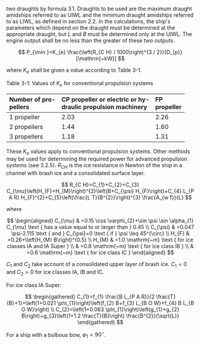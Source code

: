 two draughts by formula 3.1. Draughts to be used are the maximum draught amidships referred to as UIWL and the minimum draught amidships referred to as LIWL, as defined in section 2.2. In the calculations, the ship's parameters which depend on the draught must be determined at the appropriate draught, but $L$ and $B$ must be determined only at the UIWL. The engine output shall be no less than the greater of these two outputs.

$$
P_{\min }=K_{e} \frac{\left(R_{C H} / 1000\right)^{3 / 2}}{D_{p}}[\mathrm{~kW}]
$$

where $K_{e}$ shall be given a value according to Table 3-1.

Table 3-1: Values of $K_{e}$ for conventional propulsion systems

| Number of pro- <br> pellers | CP propeller or electric or hy- <br> draulic propulsion machinery | FP <br> propeller |
| :--- | :--- | :--- |
| 1 propeller | 2.03 | 2.26 |
| 2 propellers | 1.44 | 1.60 |
| 3 propellers | 1.18 | 1.31 |

These $K_{e}$ values apply to conventional propulsion systems. Other methods may be used for determining the required power for advanced propulsion systems (see 3.2.5).
$R_{C H}$ is the ice resistance in Newton of the ship in a channel with brash ice and a consolidated surface layer.

$$
R_{C H}=C_{1}+C_{2}+C_{3} C_{\mu}\left(H_{F}+H_{M}\right)^{2}\left(B+C_{\psi} H_{F}\right)+C_{4} L_{P A R} H_{F}^{2}+C_{5}\left(\frac{L T}{B^{2}}\right)^{3} \frac{A_{w f}}{L}
$$

where

$$
\begin{aligned}
C_{\mu} & =0.15 \cos \varphi_{2}+\sin \psi \sin \alpha_{1} C_{\mu} \text { has a value equal to or larger than } 0.45 \\
C_{\psi} & =0.047 \psi-2.115 \text { and } C_{\psi}=0 \text { if } \psi \leq 45^{\circ} \\
H_{F} & =0.26+\left(H_{M} B\right)^{0.5} \\
H_{M} & =1.0 \mathrm{~m} \text { for ice classes IA and IA Super } \\
& =0.8 \mathrm{~m} \text { for ice class IB } \\
& =0.6 \mathrm{~m} \text { for ice class IC }
\end{aligned}
$$

$C_{1}$ and $C_{2}$ take account of a consolidated upper layer of brash ice. $C_{1}=0$ and $C_{2}=0$ for ice classes IA, IB and IC.

For ice class IA Super:

$$
\begin{gathered}
C_{1}=f_{1} \frac{B L_{P A R}}{2 \frac{T}{B}+1}+\left(1+0.021 \phi_{1}\right)\left(f_{2} B+f_{3} L_{B O W}+f_{4} B L_{B O W}\right) \\
C_{2}=\left(1+0.063 \phi_{1}\right)\left(g_{1}+g_{2} B\right)+g_{3}\left(1+1.2 \frac{T}{B}\right) \frac{B^{2}}{\sqrt{L}}
\end{gathered}
$$

For a ship with a bulbous bow, $\varphi_{1}=90^{\circ}$.


